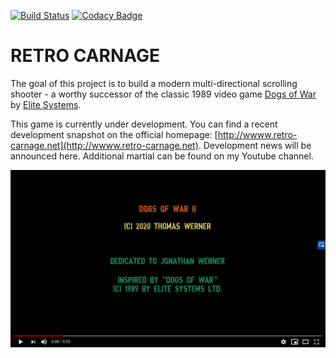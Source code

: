 [![Build Status](https://dev.azure.com/huddeldaddel/Personal%20Projects/_apis/build/status/huddeldaddel.retro-carnage?branchName=master)](https://dev.azure.com/huddeldaddel/Personal%20Projects/_build/latest?definitionId=10&branchName=master) [![Codacy Badge](https://app.codacy.com/project/badge/Grade/e0baf14057ec42eb8be297c3eaaabe3c)](https://www.codacy.com/manual/huddeldaddel/retro-carnage?utm_source=github.com&amp;utm_medium=referral&amp;utm_content=huddeldaddel/retro-carnage&amp;utm_campaign=Badge_Grade)

# RETRO CARNAGE

The goal of this project is to build a modern multi-directional scrolling shooter - a worthy successor of the classic 
1989 video game [Dogs of War](https://gamesdb.launchbox-app.com/games/details/41090) by 
[Elite Systems](http://www.elite-systems.co.uk).

This game is currently under development. You can find a recent development snapshot on the official homepage:
[http://wwww.retro-carnage.net](http://wwww.retro-carnage.net). Development news will be announced here. Additional 
martial can be found on my Youtube channel.

[![Watch the video](images/youtube-first-impression.png)](https://youtu.be/W5dJvoZUGt8)

